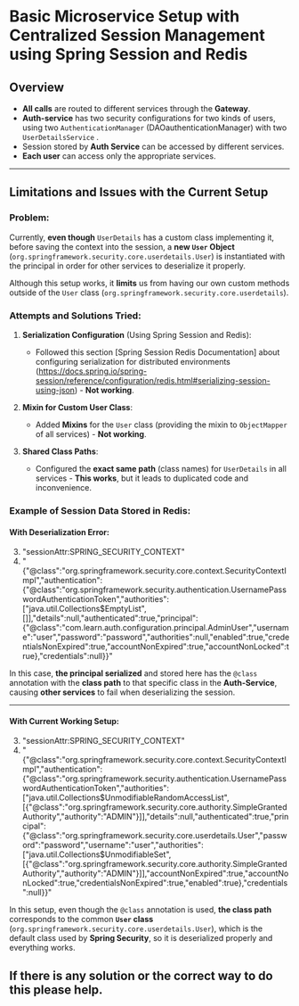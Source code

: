 # Basic Microservice Setup with Centralized Session Management using Spring Session and Redis

## Overview

- **All calls** are routed to different services through the **Gateway**.
- **Auth-service** has two security configurations for two kinds of users, using two `AuthenticationManager` (DAOauthenticationManager) with two `UserDetailsService` .
- Session stored by **Auth Service** can be accessed by different services.
- **Each user** can access only the appropriate services.

---

## Limitations and Issues with the Current Setup

### Problem:
Currently, **even though** `UserDetails` has a custom class implementing it, before saving the context into the session, a **new `User` Object** (`org.springframework.security.core.userdetails.User`) is instantiated with the principal in order for other services to deserialize it properly.

Although this setup works, it **limits** us from having our own custom methods outside of the `User` class (`org.springframework.security.core.userdetails`).

### Attempts and Solutions Tried:

1. **Serialization Configuration** (Using Spring Session and Redis):
    - Followed this section [Spring Session Redis Documentation] about configuring serialization for distributed environments (https://docs.spring.io/spring-session/reference/configuration/redis.html#serializing-session-using-json) - **Not working**.
    
2. **Mixin for Custom User Class**:
    - Added **Mixins** for the `User` class (providing the mixin to `ObjectMapper` of all services) - **Not working**.
    
3. **Shared Class Paths**:
    - Configured the **exact same path** (class names) for `UserDetails` in all services - **This works**, but it leads to duplicated code and inconvenience.

### Example of Session Data Stored in Redis:

#### With Deserialization Error:

  
3) "sessionAttr:SPRING_SECURITY_CONTEXT"
4) "{\"@class\":\"org.springframework.security.core.context.SecurityContextImpl\",\"authentication\":{\"@class\":\"org.springframework.security.authentication.UsernamePasswordAuthenticationToken\",\"authorities\":[\"java.util.Collections$EmptyList\",[]],\"details\":null,\"authenticated\":true,\"principal\":{\"@class\":\"com.learn.auth.configuration.principal.AdminUser\",\"username\":\"user\",\"password\":\"password\",\"authorities\":null,\"enabled\":true,\"credentialsNonExpired\":true,\"accountNonExpired\":true,\"accountNonLocked\":true},\"credentials\":null}}"



In this case, **the principal serialized** and stored here has the `@class` annotation with the **class path** to that specific class in the **Auth-Service**, causing **other services** to fail when deserializing the session.

---

#### With Current Working Setup:


3) "sessionAttr:SPRING_SECURITY_CONTEXT"
4) "{\"@class\":\"org.springframework.security.core.context.SecurityContextImpl\",\"authentication\":{\"@class\":\"org.springframework.security.authentication.UsernamePasswordAuthenticationToken\",\"authorities\":[\"java.util.Collections$UnmodifiableRandomAccessList\",[{\"@class\":\"org.springframework.security.core.authority.SimpleGrantedAuthority\",\"authority\":\"ADMIN\"}]],\"details\":null,\"authenticated\":true,\"principal\":{\"@class\":\"org.springframework.security.core.userdetails.User\",\"password\":\"password\",\"username\":\"user\",\"authorities\":[\"java.util.Collections$UnmodifiableSet\",[{\"@class\":\"org.springframework.security.core.authority.SimpleGrantedAuthority\",\"authority\":\"ADMIN\"}]],\"accountNonExpired\":true,\"accountNonLocked\":true,\"credentialsNonExpired\":true,\"enabled\":true},\"credentials\":null}}"

In this setup, even though the `@class` annotation is used, **the class path** corresponds to the common **`User` class** (`org.springframework.security.core.userdetails.User`), which is the default class used by **Spring Security**, so it is deserialized properly and everything works.

## If there is any solution or the correct way to do this please help.
